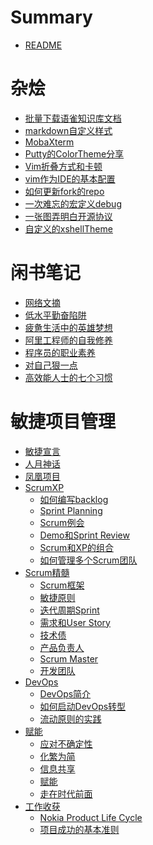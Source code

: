 # Summary
- [README](../README.md)
# 杂烩
- [批量下载语雀知识库文档](./杂烩/批量下载语雀知识库文档.md)
- [markdown自定义样式](./杂烩/markdown自定义样式.md)
- [MobaXterm](./杂烩/MobaXterm.md)
- [Putty的ColorTheme分享](./杂烩/Putty的ColorTheme分享.md)
- [Vim折叠方式和卡顿](./杂烩/Vim折叠方式和卡顿.md)
- [vim作为IDE的基本配置](./杂烩/vim作为IDE的基本配置.md)
- [如何更新fork的repo](./杂烩/如何更新fork的repo.md)
- [一次难忘的宏定义debug](./杂烩/一次难忘的宏定义debug.md)
- [一张图弄明白开源协议](./杂烩/一张图弄明白开源协议.md)
- [自定义的xshellTheme](./杂烩/自定义的xshellTheme.md)
# 闲书笔记
- [网络文摘](./闲书笔记/网络文摘.md)
- [低水平勤奋陷阱](./闲书笔记/低水平勤奋陷阱.md)
- [疲惫生活中的英雄梦想](./闲书笔记/疲惫生活中的英雄梦想.md)
- [阿里工程师的自我修养](./闲书笔记/阿里工程师的自我修养.md)
- [程序员的职业素养](./闲书笔记/程序员的职业素养.md)
- [对自己狠一点](./闲书笔记/对自己狠一点.md)
- [高效能人士的七个习惯](./闲书笔记/高效能人士的七个习惯.md)
# 敏捷项目管理
- [敏捷宣言](./敏捷管理/敏捷宣言.md)
- [人月神话](./敏捷管理/人月神话.md)
- [凤凰项目](./敏捷管理/凤凰项目.md)
- [ScrumXP]()
    - [如何编写backlog](./敏捷管理/ScrumXP/1如何编写backlog.md)
    - [Sprint Planning](./敏捷管理/ScrumXP/2SprintPlanning.md)
    - [Scrum例会](./敏捷管理/ScrumXP/3Scrum例会.md)
    - [Demo和Sprint Review](./敏捷管理/ScrumXP/4Demo和SprintReview.md)
    - [Scrum和XP的组合](./敏捷管理/ScrumXP/5Scrum和XP的组合.md)
    - [如何管理多个Scrum团队](./敏捷管理/ScrumXP/6如何管理多个Scrum团队.md)
- [Scrum精髓]()
    - [Scrum框架](./敏捷管理/Scrum精髓/1Scrum框架.md)
    - [敏捷原则](./敏捷管理/Scrum精髓/2敏捷原则.md)
    - [迭代周期Sprint](./敏捷管理/Scrum精髓/3迭代周期Sprint.md)
    - [需求和User Story](./敏捷管理/Scrum精髓/4需求和UserStory.md)
    - [技术债](./敏捷管理/Scrum精髓/5技术债.md)
    - [产品负责人](./敏捷管理/Scrum精髓/6产品负责人.md)
    - [Scrum Master](./敏捷管理/Scrum精髓/7ScrumMaster.md)
    - [开发团队](./敏捷管理/Scrum精髓/8开发团队.md)
- [DevOps]()
    - [DevOps简介](./敏捷管理/DevOps/1DevOps简介.md)
    - [如何启动DevOps转型](./敏捷管理/DevOps/2如何启动DevOps转型.md)
    - [流动原则的实践](./敏捷管理/DevOps/3流动原则的实践.md)
- [赋能]()
    - [应对不确定性](./敏捷管理/赋能/1应对不确定性.md)
    - [化繁为简](./敏捷管理/赋能/2化繁为简.md)
    - [信息共享](./敏捷管理/赋能/3信息共享.md)
    - [赋能](./敏捷管理/赋能/4赋能.md)
    - [走在时代前面](./敏捷管理/赋能/5走在时代前面.md)
- [工作收获]()
    - [Nokia Product Life Cycle](./敏捷管理/工作收获/NokiaProductLifeCycle.md)
    - [项目成功的基本准则](./敏捷管理/工作收获/项目成功的基本准则.md)